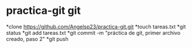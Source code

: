 # practica-git git 
*clone https://github.com/Angelsp23/practica-git.git
*touch tareas.txt
*git status
*git add tareas.txt
*git commit -m "práctica de git, primer archivo creado, paso 2"
*git push
